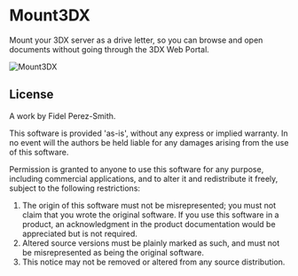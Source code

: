 # Mount3DX
Mount your 3DX server as a drive letter, so you can browse and open documents without going through the 3DX Web Portal.

![Mount3DX](https://github.com/fiddyschmitt/Mount3DX/assets/15338956/2840f2cd-4738-4183-afd1-43f7aaec8379)

## License
A work by Fidel Perez-Smith.

This software is provided 'as-is', without any express or implied
warranty. In no event will the authors be held liable for any damages
arising from the use of this software.

Permission is granted to anyone to use this software for any purpose,
including commercial applications, and to alter it and redistribute it
freely, subject to the following restrictions:

1. The origin of this software must not be misrepresented; you must not
   claim that you wrote the original software. If you use this software
   in a product, an acknowledgment in the product documentation would be
   appreciated but is not required.
2. Altered source versions must be plainly marked as such, and must not be
   misrepresented as being the original software.
3. This notice may not be removed or altered from any source distribution.
